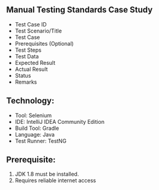 ## Manual Testing Standards Case Study
- Test Case ID
- Test Scenario/Title
- Test Case
- Prerequisites (Optional)
- Test Steps
- Test Data
- Expected Result
- Actual Result
- Status
- Remarks

## Technology:
- Tool: Selenium
- IDE: IntelliJ IDEA Community Edition
- Build Tool: Gradle
- Language: Java
- Test Runner: TestNG

## Prerequisite:
1. JDK 1.8 must be installed.
2. Requires reliable internet access

